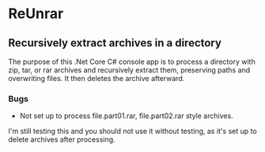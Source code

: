 # ReUnrar
## Recursively extract archives in a directory
The purpose of this .Net Core C# console app is to process a directory with zip, tar, or rar archives
and recursively extract them, preserving paths and overwriting files. It then deletes the archive afterward. 

### Bugs
* Not set up to process file.part01.rar, file.part02.rar style archives. 

I'm still testing this and you should not use it without testing, as it's set up to delete archives after processing.
